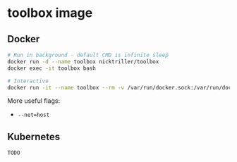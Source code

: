 # toolbox image

## Docker

```bash
# Run in background - default CMD is infinite sleep
docker run -d --name toolbox nicktriller/toolbox
docker exec -it toolbox bash

# Interactive
docker run -it --name toolbox --rm -v /var/run/docker.sock:/var/run/docker.sock -v /:/host --privileged nicktriller/toolbox bash
```

More useful flags:
- `--net=host`

## Kubernetes

```
TODO
```
